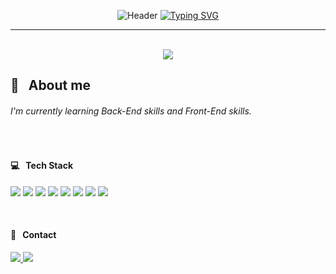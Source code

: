 <div align="center">
  
![Header](https://capsule-render.vercel.app/api?type=waving&color=4E88F7&text=&animation=twinkling&height=80)
[![Typing SVG](https://readme-typing-svg.demolab.com?font=Playball&size=35&pause=1000&color=4E88F7&center=true&vCenter=true&width=435&lines=Welcome+to+My+Github!%20👋)](https://git.io/typing-svg)

</div>

<hr>
<br>

<div align="center">
  <!-- Dodam's Githun stats -->
  <a href="https://github.com/metleeha">
    <img src="https://github-readme-stats.vercel.app/api?username=dodam24&layout=compact&theme=github_dark&hide_border=false&show_icons=true">
  </a>
  <!-- Top Langs -->
  <!-- <a href="https://github.com/metleeha">
    <img src="https://github-readme-stats.vercel.app/api/top-langs/?username=dodam24&layout=compact&theme=github_dark&hide_border=true">
  </a> -->
</div>

<!-- ![3D](./profile-3d-contrib/profile-night-rainbow.svg) -->
</div>

<h2> 💬 &nbsp; About me </h2>
  <p>
<h6> I'm currently learning Back-End skills and Front-End skills. </h6>
    
<!-- Hello, I’m Do-dam. I majored in Hotel Management and double majored in Business Administration.
I worked in the hospitality industry for more than 10 years, including hotels and airlines.
After I got interested in Software development, I decided to switch career as a programmer. 
So, I’m currently learning Back-End skills and Front-End skills.
I strive to be a developer who not only writes clean and efficient code but also understands the importance of teamwork, communication. -->
  </p>
<br>

<!-- #### 🛠️ &nbsp; Tech Stack -->
<!-- ![Spring Boot](https://img.shields.io/badge/Spring%20Boot-6DB33F?style=flat-square&logo=Spring%20Boot&logoColor=white)
   ![Oracle](https://img.shields.io/badge/ORACLE-F80000?style=flat-square&logo=oracle&logoColor=white)
   ![MySQL](https://img.shields.io/badge/MySQL-4479A1?style=flat-square&logo=MySQL&logoColor=white)
   ![GitHub](https://img.shields.io/badge/GitHub-181717?style=flat-square&logo=GitHub&logoColor=white) -->

<h4> 💻 &nbsp; Tech Stack </h4>
<p>
<!-- <img src="https://img.shields.io/badge/HTML5-E34F26?style=flat-square&amp;logo=HTML5&amp;logoColor=white">
  <img src="https://img.shields.io/badge/CSS-1572B6?style=flat-square&amp;logo=CSS3&amp;logoColor=white"> -->
  <img src="https://img.shields.io/badge/React-444444?style=flat-square&amp;logo=React">
  <img src="https://img.shields.io/badge/JavaScript-%23323330.svg?style=flat-square&amp;logo=JavaScript&amp;logoColor=%23F7DF1E">
  <img src="https://img.shields.io/badge/Java-007396?style=flat-square&amp;logo=CoffeeScript&amp;logoColor=white">
  <img src="https://img.shields.io/badge/Python-3776AB?style=flat-square&amp;logo=Python&amp;logoColor=FFDD54">
  <img src="https://img.shields.io/badge/Spring-6DB33F?style=flat-square&amp;logo=Spring&amp;logoColor=white">
  <img src="https://img.shields.io/badge/Git-F05032?style=flat-square&amp;logo=git&amp;logoColor=white">
  <img src="https://img.shields.io/badge/Docker-2496ED?style=flat-square&amp;logo=Docker&amp;logoColor=white">
  <img src="https://img.shields.io/badge/Kubernetes-326CE5?style=flat-square&amp;logo=Kubernetes&amp;logoColor=white"> 
</p>
  <br>

<h4> 📨 &nbsp; Contact </h4>
<p>
  <a href="mailto:dodam0724@gmail.com" target="_blank">
    <img src="https://img.shields.io/badge/Gmail-EA4335?style=flat-square&logo=Gmail&logoColor=white"/>
  </a>
    <!-- <img src="https://img.shields.io/badge/Instagram-E4405F?style=flat-square&logo=Instagram&logoColor=white"/> -->
    <!-- <img src="https://img.shields.io/badge/Tistory-FFB80B?style=flat-square&logo=Tistory&logoColor=white"/> -->
  <a href="https://velog.io/@do_dam">
    <img src="https://img.shields.io/badge/Tech%20Blog-11B48A?style=flat-square&logo=Vimeo&logoColor=white"/>
  </a>
    <!-- <img src="https://img.shields.io/badge/GitHub-181717?style=flat-square&logo=GitHub&logoColor=white"/> -->
</p>
